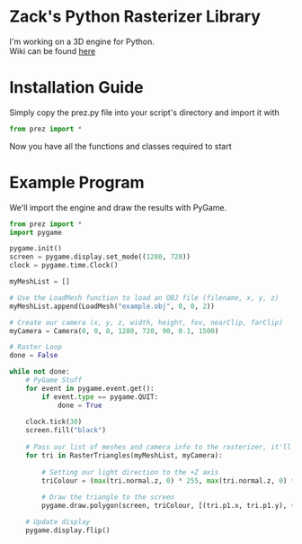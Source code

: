 # Zack's Python Rasterizer Library

I'm working on a 3D engine for Python. <br>
Wiki can be found <a href="https://github.com/ZackWilde27/pythonRasterizer/wiki">here</a>

# Installation Guide

Simply copy the prez.py file into your script's directory and import it with
```python
from prez import *
```

Now you have all the functions and classes required to start

# Example Program
We'll import the engine and draw the results with PyGame.

```python
from prez import *
import pygame

pygame.init()
screen = pygame.display.set_mode((1280, 720))
clock = pygame.time.Clock()

myMeshList = []

# Use the LoadMesh function to load an OBJ file (filename, x, y, z)
myMeshList.append(LoadMesh("example.obj", 0, 0, 2))

# Create our camera (x, y, z, width, height, fov, nearClip, farClip)
myCamera = Camera(0, 0, 0, 1280, 720, 90, 0.1, 1500)

# Raster Loop
done = False

while not done:
    # PyGame Stuff
    for event in pygame.event.get():
        if event.type == pygame.QUIT:
            done = True
            
    clock.tick(30)
    screen.fill("black")
    
    # Pass our list of meshes and camera info to the rasterizer, it'll return a sorted list of triangles to draw on our screen
    for tri in RasterTriangles(myMeshList, myCamera):
        
        # Setting our light direction to the +Z axis
        triColour = (max(tri.normal.z, 0) * 255, max(tri.normal.z, 0) * 255, max(tri.normal.z, 0) * 255)
        
        # Draw the triangle to the screen
        pygame.draw.polygon(screen, triColour, [(tri.p1.x, tri.p1.y), (tri.p2.x, tri.p2.y), (tri.p3.x, tri.p3.y)])

    # Update display
    pygame.display.flip()
```
